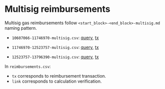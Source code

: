 # Multisig reimbursements

Multisig gas reimbursements follow `<start_block>-<end_block>-multisig.md` naming pattern.

- `10607066-11746970-multisig.csv`: [query](https://explore.duneanalytics.com/queries/11380/source), [tx](https://etherscan.io/tx/0x46ea28a06892eeada4ae351f0776250bc4658299375cb35a9cba24b9807fbcb9)

- `11746970-12523757-multisig.csv`: [query](https://duneanalytics.com/queries/54313), [tx](https://etherscan.io/tx/0x6afdc3367e28b1388f875fc5ddcc3536d983dfda4897c0f6b206a8b460205e2e)

- `12523757-13796390-multisig.csv`: [query](https://dune.xyz/queries/293292), [tx]()

In `reimbursements.csv`:

- `tx` corresponds to reimbursement transaction.
- `link` corresponds to calculation verification.
